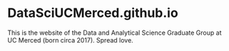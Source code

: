 # DataSciUCMerced.github.io

This is the website of the Data and Analytical Science Graduate Group at UC Merced (born circa 2017). 
Spread love. 
